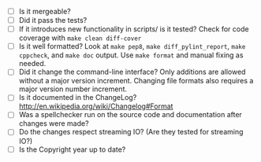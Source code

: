 - [ ] Is it mergeable?
- [ ] Did it pass the tests?
- [ ] If it introduces new functionality in scripts/ is it tested?
  Check for code coverage with `make clean diff-cover`
- [ ] Is it well formatted? Look at `make pep8`, `make diff_pylint_report`,
  `make cppcheck`, and `make doc` output. Use `make format` and manual
  fixing as needed.
- [ ] Did it change the command-line interface? Only additions are allowed
  without a major version increment. Changing file formats also requires a
  major version number increment.
- [ ] Is it documented in the ChangeLog?
  http://en.wikipedia.org/wiki/Changelog#Format
- [ ] Was a spellchecker run on the source code and documentation after
  changes were made?
- [ ] Do the changes respect streaming IO? (Are they
  tested for streaming IO?)
- [ ] Is the Copyright year up to date?
